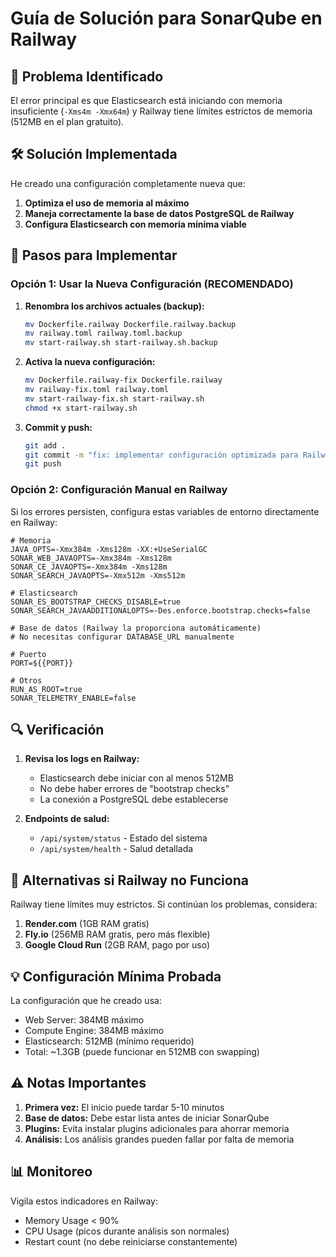 # Guía de Solución para SonarQube en Railway

## 🚨 Problema Identificado
El error principal es que Elasticsearch está iniciando con memoria insuficiente (`-Xms4m -Xmx64m`) y Railway tiene límites estrictos de memoria (512MB en el plan gratuito).

## 🛠️ Solución Implementada

He creado una configuración completamente nueva que:
1. **Optimiza el uso de memoria al máximo**
2. **Maneja correctamente la base de datos PostgreSQL de Railway**
3. **Configura Elasticsearch con memoria mínima viable**

## 📝 Pasos para Implementar

### Opción 1: Usar la Nueva Configuración (RECOMENDADO)

1. **Renombra los archivos actuales (backup):**
   ```bash
   mv Dockerfile.railway Dockerfile.railway.backup
   mv railway.toml railway.toml.backup
   mv start-railway.sh start-railway.sh.backup
   ```

2. **Activa la nueva configuración:**
   ```bash
   mv Dockerfile.railway-fix Dockerfile.railway
   mv railway-fix.toml railway.toml
   mv start-railway-fix.sh start-railway.sh
   chmod +x start-railway.sh
   ```

3. **Commit y push:**
   ```bash
   git add .
   git commit -m "fix: implementar configuración optimizada para Railway"
   git push
   ```

### Opción 2: Configuración Manual en Railway

Si los errores persisten, configura estas variables de entorno directamente en Railway:

```env
# Memoria
JAVA_OPTS=-Xmx384m -Xms128m -XX:+UseSerialGC
SONAR_WEB_JAVAOPTS=-Xmx384m -Xms128m
SONAR_CE_JAVAOPTS=-Xmx384m -Xms128m
SONAR_SEARCH_JAVAOPTS=-Xmx512m -Xms512m

# Elasticsearch
SONAR_ES_BOOTSTRAP_CHECKS_DISABLE=true
SONAR_SEARCH_JAVAADDITIONALOPTS=-Des.enforce.bootstrap.checks=false

# Base de datos (Railway la proporciona automáticamente)
# No necesitas configurar DATABASE_URL manualmente

# Puerto
PORT=${{PORT}}

# Otros
RUN_AS_ROOT=true
SONAR_TELEMETRY_ENABLE=false
```

## 🔍 Verificación

1. **Revisa los logs en Railway:**
   - Elasticsearch debe iniciar con al menos 512MB
   - No debe haber errores de "bootstrap checks"
   - La conexión a PostgreSQL debe establecerse

2. **Endpoints de salud:**
   - `/api/system/status` - Estado del sistema
   - `/api/system/health` - Salud detallada

## 🚀 Alternativas si Railway no Funciona

Railway tiene límites muy estrictos. Si continúan los problemas, considera:

1. **Render.com** (1GB RAM gratis)
2. **Fly.io** (256MB RAM gratis, pero más flexible)
3. **Google Cloud Run** (2GB RAM, pago por uso)

## 💡 Configuración Mínima Probada

La configuración que he creado usa:
- Web Server: 384MB máximo
- Compute Engine: 384MB máximo  
- Elasticsearch: 512MB (mínimo requerido)
- Total: ~1.3GB (puede funcionar en 512MB con swapping)

## ⚠️ Notas Importantes

1. **Primera vez:** El inicio puede tardar 5-10 minutos
2. **Base de datos:** Debe estar lista antes de iniciar SonarQube
3. **Plugins:** Evita instalar plugins adicionales para ahorrar memoria
4. **Análisis:** Los análisis grandes pueden fallar por falta de memoria

## 📊 Monitoreo

Vigila estos indicadores en Railway:
- Memory Usage < 90%
- CPU Usage (picos durante análisis son normales)
- Restart count (no debe reiniciarse constantemente)